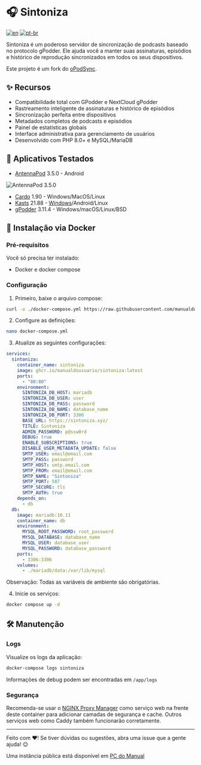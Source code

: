 # 🎧 Sintoniza

[![en](https://img.shields.io/badge/lang-en-red.svg)](https://github.com/manualdousuario/sintoniza/blob/master/README.md)
[![pt-br](https://img.shields.io/badge/lang-pt--br-green.svg)](https://github.com/manualdousuario/sintoniza/blob/master/README.pt-br.md)

Sintoniza é um poderoso servidor de sincronização de podcasts baseado no protocolo gPodder. Ele ajuda você a manter suas assinaturas, episódios e histórico de reprodução sincronizados em todos os seus dispositivos.

Este projeto é um fork do [oPodSync](https://github.com/kd2org/opodsync).

## ✨ Recursos

- Compatibilidade total com GPodder e NextCloud gPodder
- Rastreamento inteligente de assinaturas e histórico de episódios
- Sincronização perfeita entre dispositivos
- Metadados completos de podcasts e episódios
- Painel de estatísticas globais
- Interface administrativa para gerenciamento de usuários
- Desenvolvido com PHP 8.0+ e MySQL/MariaDB

## 📱 Aplicativos Testados

- [AntennaPod](https://github.com/AntennaPod/AntennaPod) 3.5.0 - Android

![AntennaPod 3.5.0](https://github.com/manualdousuario/sintoniza/blob/main/assets/antennapod_350.gif?raw=true)

- [Cardo](https://cardo-podcast.github.io) 1.90 - Windows/MacOS/Linux
- [Kasts](https://invent.kde.org/multimedia/kasts) 21.88 - [Windows](https://cdn.kde.org/ci-builds/multimedia/kasts/)/Android/Linux
- [gPodder](https://gpodder.github.io/) 3.11.4 - Windows/macOS/Linux/BSD

## 🐳 Instalação via Docker

### Pré-requisitos

Você só precisa ter instalado:
- Docker e docker compose

### Configuração

1. Primeiro, baixe o arquivo compose:
```bash
curl -o ./docker-compose.yml https://raw.githubusercontent.com/manualdousuario/sintoniza/main/docker-compose.yml
```

2. Configure as definições:
```bash
nano docker-compose.yml
```

3. Atualize as seguintes configurações:
```yaml
services:
  sintoniza:
    container_name: sintoniza
    image: ghcr.io/manualdousuario/sintoniza:latest
    ports:
      - "80:80"
    environment:
      SINTONIZA_DB_HOST: mariadb
      SINTONIZA_DB_USER: user
      SINTONIZA_DB_PASS: password
      SINTONIZA_DB_NAME: database_name
      SINTONIZA_DB_PORT: 3306
      BASE_URL: https://sintoniza.xyz/
      TITLE: Sintoniza
      ADMIN_PASSWORD: p@ssw0rd
      DEBUG: true
      ENABLE_SUBSCRIPTIONS: true
      DISABLE_USER_METADATA_UPDATE: false
      SMTP_USER: email@email.com
      SMTP_PASS: password
      SMTP_HOST: smtp.email.com
      SMTP_FROM: email@email.com
      SMTP_NAME: "Sintoniza"
      SMTP_PORT: 587
      SMTP_SECURE: tls
      SMTP_AUTH: true
    depends_on:
      - db
  db:
    image: mariadb:10.11
    container_name: db
    environment:
      MYSQL_ROOT_PASSWORD: root_password
      MYSQL_DATABASE: database_name
      MYSQL_USER: database_user
      MYSQL_PASSWORD: database_password
    ports:
      - 3306:3306
    volumes:
      - ./mariadb/data:/var/lib/mysql
```

Observação: Todas as variáveis de ambiente são obrigatórias.

4. Inicie os serviços:
```bash
docker compose up -d
```

## 🛠️ Manutenção

### Logs

Visualize os logs da aplicação:
```bash
docker-compose logs sintoniza
```

Informações de debug podem ser encontradas em `/app/logs`

### Segurança

Recomenda-se usar o [NGINX Proxy Manager](https://nginxproxymanager.com/) como serviço web na frente deste container para adicionar camadas de segurança e cache. Outros serviços web como Caddy também funcionarão corretamente.

---

Feito com ❤️! Se tiver dúvidas ou sugestões, abra uma issue que a gente ajuda! 😉

Uma instância pública está disponível em [PC do Manual](https://sintoniza.pcdomanual.com/)
